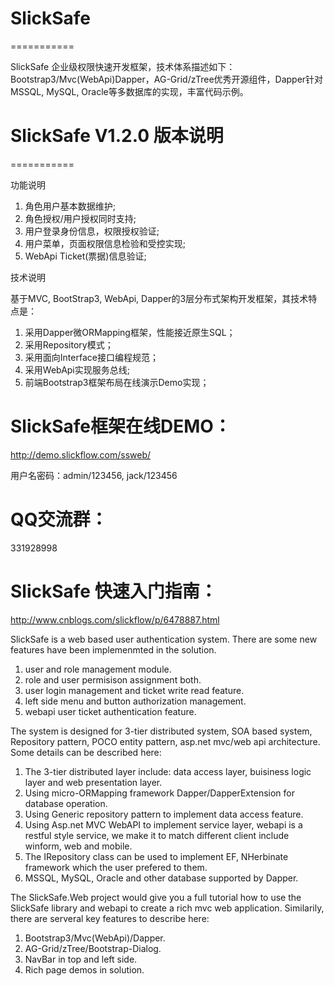 ﻿# SlickSafe
===========

SlickSafe 企业级权限快速开发框架，技术体系描述如下：Bootstrap3/Mvc(WebApi)Dapper，AG-Grid/zTree优秀开源组件，Dapper针对MSSQL, MySQL, Oracle等多数据库的实现，丰富代码示例。


# SlickSafe V1.2.0 版本说明
===========

功能说明

1. 角色用户基本数据维护;
2. 角色授权/用户授权同时支持;
3. 用户登录身份信息，权限授权验证;
4. 用户菜单，页面权限信息检验和受控实现;
5. WebApi Ticket(票据)信息验证;


技术说明

基于MVC, BootStrap3, WebApi, Dapper的3层分布式架构开发框架，其技术特点是：

1.  采用Dapper微ORMapping框架，性能接近原生SQL；
2.  采用Repository模式；
3.  采用面向Interface接口编程规范；
4.  采用WebApi实现服务总线;
5.  前端Bootstrap3框架布局在线演示Demo实现；

# SlickSafe框架在线DEMO：

http://demo.slickflow.com/ssweb/

用户名密码：admin/123456, jack/123456

# QQ交流群：

331928998

# SlickSafe 快速入门指南：

http://www.cnblogs.com/slickflow/p/6478887.html



SlickSafe is a web based user authentication system. There are some new features have been 
implemenmted in the solution. 

1. user and role management module.
2. role and user permisison assignment both.
3. user login management and ticket write read feature.
4. left side menu and button authorization management.
5. webapi user ticket authentication feature.

The system  is designed for 3-tier distributed system, SOA based system, Repository pattern, POCO entity pattern, asp.net mvc/web api architecture. Some details can be described here:

1. The 3-tier distributed layer include: data access layer, buisiness logic layer and web presentation layer.
2. Using micro-ORMapping framework Dapper/DapperExtension for database operation.
3. Using Generic repository pattern to implement data access feature.
4. Using Asp.net MVC WebAPI to implement service layer, webapi is a restful style service, we make it
   to match different client include winform, web and mobile.
5. The IRepository class can be used to implement EF, NHerbinate framework which the user prefered to them.
6. MSSQL, MySQL, Oracle and other database supported by Dapper.
 
The SlickSafe.Web project would give you a full tutorial how to use the SlickSafe library and webapi to create a rich mvc web
application. Similarily, there are serveral key features to describe here:

1. Bootstrap3/Mvc(WebApi)/Dapper.
2. AG-Grid/zTree/Bootstrap-Dialog.
3. NavBar in top and left side.
4. Rich page demos in solution.


